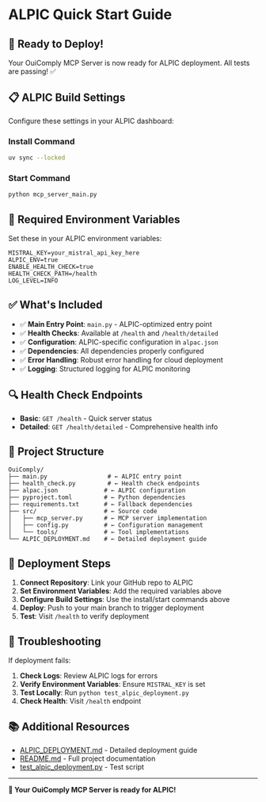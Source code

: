 # ALPIC Quick Start Guide

## 🚀 Ready to Deploy!

Your OuiComply MCP Server is now ready for ALPIC deployment. All tests are passing! ✅

## 📋 ALPIC Build Settings

Configure these settings in your ALPIC dashboard:

### Install Command
```bash
uv sync --locked
```

### Start Command
```bash
python mcp_server_main.py
```

## 🔑 Required Environment Variables

Set these in your ALPIC environment variables:

```env
MISTRAL_KEY=your_mistral_api_key_here
ALPIC_ENV=true
ENABLE_HEALTH_CHECK=true
HEALTH_CHECK_PATH=/health
LOG_LEVEL=INFO
```

## ✅ What's Included

- ✅ **Main Entry Point**: `main.py` - ALPIC-optimized entry point
- ✅ **Health Checks**: Available at `/health` and `/health/detailed`
- ✅ **Configuration**: ALPIC-specific configuration in `alpac.json`
- ✅ **Dependencies**: All dependencies properly configured
- ✅ **Error Handling**: Robust error handling for cloud deployment
- ✅ **Logging**: Structured logging for ALPIC monitoring

## 🔍 Health Check Endpoints

- **Basic**: `GET /health` - Quick server status
- **Detailed**: `GET /health/detailed` - Comprehensive health info

## 📁 Project Structure

```
OuiComply/
├── main.py                 # ← ALPIC entry point
├── health_check.py         # ← Health check endpoints
├── alpac.json             # ← ALPIC configuration
├── pyproject.toml         # ← Python dependencies
├── requirements.txt       # ← Fallback dependencies
├── src/                   # ← Source code
│   ├── mcp_server.py      # ← MCP server implementation
│   ├── config.py          # ← Configuration management
│   └── tools/             # ← Tool implementations
└── ALPIC_DEPLOYMENT.md    # ← Detailed deployment guide
```

## 🚀 Deployment Steps

1. **Connect Repository**: Link your GitHub repo to ALPIC
2. **Set Environment Variables**: Add the required variables above
3. **Configure Build Settings**: Use the install/start commands above
4. **Deploy**: Push to your main branch to trigger deployment
5. **Test**: Visit `/health` to verify deployment

## 🐛 Troubleshooting

If deployment fails:

1. **Check Logs**: Review ALPIC logs for errors
2. **Verify Environment Variables**: Ensure `MISTRAL_KEY` is set
3. **Test Locally**: Run `python test_alpic_deployment.py`
4. **Check Health**: Visit `/health` endpoint

## 📚 Additional Resources

- [ALPIC_DEPLOYMENT.md](ALPIC_DEPLOYMENT.md) - Detailed deployment guide
- [README.md](README.md) - Full project documentation
- [test_alpic_deployment.py](test_alpic_deployment.py) - Test script

---

**🎉 Your OuiComply MCP Server is ready for ALPIC!**
